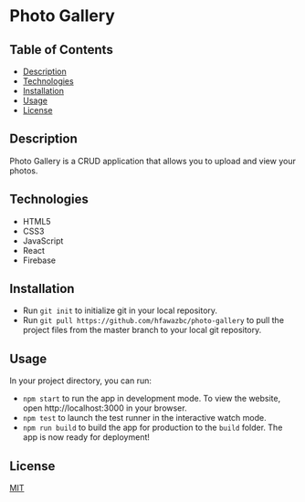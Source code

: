 # Photo Gallery

## Table of Contents
- [Description](#description)
- [Technologies](#technologies)
- [Installation](#installation)
- [Usage](#usage)
- [License](#license)

## Description
Photo Gallery is a CRUD application that allows you to upload and view your photos.

## Technologies
- HTML5
- CSS3
- JavaScript
- React
- Firebase

## Installation
- Run ```git init``` to initialize git in your local repository.
- Run ```git pull https://github.com/hfawazbc/photo-gallery``` to pull the project files from the master branch to your local git repository.

## Usage
In your project directory, you can run:
- ```npm start``` to run the app in development mode. To view the website, open http://localhost:3000 in your browser.
- ```npm test``` to launch the test runner in the interactive watch mode.
- ```npm run build``` to build the app for production to the ```build``` folder. The app is now ready for deployment!

## License
[MIT](./LICENSE)

